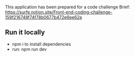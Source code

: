 This application has been prepared for a code challenge
Brief: https://surfe.notion.site/Front-end-coding-challenge-159f216748f74f78b0677b472e6ee62e

## Run it locally

- npm i to install dependencies
- run: npm run dev
